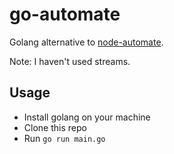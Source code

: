 # go-automate

Golang alternative to [node-automate](https://github.com/surajpheudin-github/node-automate).

Note: I haven't used streams.

## Usage

- Install golang on your machine
- Clone this repo
- Run `go run main.go`
